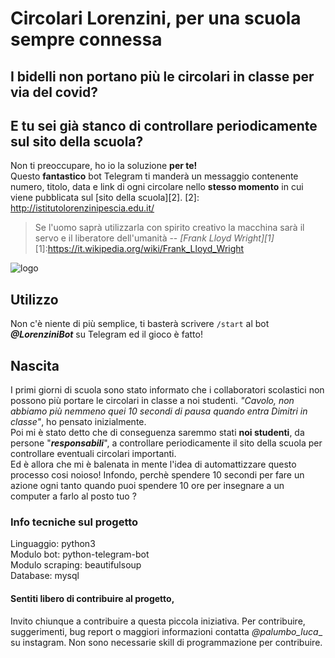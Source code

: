 # Circolari Lorenzini, per una scuola sempre connessa
## I bidelli non portano più le circolari in classe per via del covid?
## E tu sei già stanco di controllare periodicamente sul sito della scuola?
Non ti preoccupare, ho io la soluzione **per te!**    
Questo **fantastico** bot Telegram ti manderà un messaggio contenente numero, titolo, data e link di ogni circolare nello **stesso momento** in cui viene pubblicata sul [sito della scuola][2].
[2]: http://istitutolorenzinipescia.edu.it/

> Se l'uomo saprà utilizzarla con spirito creativo la macchina sarà il servo e il liberatore dell'umanità
> -- <cite>[Frank Lloyd Wright][1]</cite>
[1]:https://it.wikipedia.org/wiki/Frank_Lloyd_Wright

![logo](https://www.google.com/url?sa=i&url=http%3A%2F%2Fpezvaldinievole.altervista.org%2Felenco-istituti-superiori%2F&psig=AOvVaw26RRMvNrBerSrn0hO1hxvJ&ust=1604088409484000&source=images&cd=vfe&ved=0CAIQjRxqFwoTCJjs35HN2uwCFQAAAAAdAAAAABAD)

## Utilizzo
Non c'è niente di più semplice, 
ti basterà scrivere ```/start``` al bot **_@LorenziniBot_** su Telegram ed il gioco è fatto!

## Nascita
I primi giorni di scuola sono stato informato che i collaboratori scolastici non possono più portare le circolari in classe a noi studenti. *"Cavolo, non abbiamo più nemmeno quei 10 secondi di pausa quando entra Dimitri in classe"*, ho pensato inizialmente.  
Poi mi è stato detto che di conseguenza saremmo stati **noi studenti**, da persone "***responsabili***", a controllare periodicamente il sito della scuola per controllare eventuali circolari importanti.  
Ed è allora che mi è balenata in mente l'idea di automattizzare questo processo cosi noioso! Infondo, perchè spendere 10 secondi per fare un azione ogni tanto quando puoi spendere 10 ore per insegnare a un computer a farlo al posto tuo ?


### Info tecniche sul progetto
Linguaggio: python3  
Modulo bot: python-telegram-bot  
Modulo  scraping: beautifulsoup  
Database: mysql

#### Sentiti libero di contribuire al progetto,
Invito chiunque a contribuire a questa piccola iniziativa.
Per contribuire, suggerimenti, bug report o maggiori informazioni contatta _@palumbo_luca__ su instagram. Non sono necessarie skill di programmazione per contribuire.


<!--
## Welcome to GitHub Pages

You can use the [editor on GitHub](https://github.com/LucaPalumbo/circolari_lorenzini/edit/gh-pages/index.md) to maintain and preview the content for your website in Markdown files.

Whenever you commit to this repository, GitHub Pages will run [Jekyll](https://jekyllrb.com/) to rebuild the pages in your site, from the content in your Markdown files.

### Markdown

Markdown is a lightweight and easy-to-use syntax for styling your writing. It includes conventions for

```markdown
Syntax highlighted code block

# Header 1
## Header 2
### Header 3

- Bulleted
- List

1. Numbered
2. List

**Bold** and _Italic_ and `Code` text

[Link](url) and ![Image](src)
```

For more details see [GitHub Flavored Markdown](https://guides.github.com/features/mastering-markdown/).

### Jekyll Themes

Your Pages site will use the layout and styles from the Jekyll theme you have selected in your [repository settings](https://github.com/LucaPalumbo/circolari_lorenzini/settings). The name of this theme is saved in the Jekyll `_config.yml` configuration file.

### Support or Contact

Having trouble with Pages? Check out our [documentation](https://docs.github.com/categories/github-pages-basics/) or [contact support](https://github.com/contact) and we’ll help you sort it out.
-->
